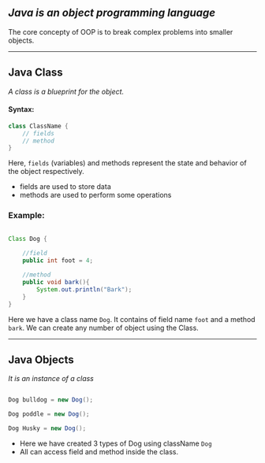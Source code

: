## _Java is an object programming language_

The core concepty of OOP is to break complex problems into smaller objects.

---

## Java Class
_A class is a blueprint for the object._ 

#### Syntax:
```java
class ClassName {
    // fields
    // method
}
```

Here, `fields` (variables) and methods represent the state and behavior of the object respectively.
- fields are used to store data
- methods are used to perform some operations


### Example:
```java

Class Dog {
    
    //field
    public int foot = 4;

    //method
    public void bark(){
        System.out.println("Bark");
    }
}
```

Here we have a class name `Dog`. It contains of field name `foot` and a method `bark`. We can create any number of object using the Class.


---

## Java Objects
_It is an instance of a class_
```java

Dog bulldog = new Dog();

Dog poddle = new Dog();

Dog Husky = new Dog();
```
- Here we have created 3 types of Dog using className `Dog`
- All can access field and method inside the class.

